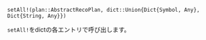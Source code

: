 ```
setAll!(plan::AbstractRecoPlan, dict::Union{Dict{Symbol, Any}, Dict{String, Any}})
```

`setAll!`をdictの各エントリで呼び出します。
